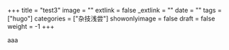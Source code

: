 +++
title = "test3"
image = ""
extlink = false
_extlink = ""
date = ""
tags = ["hugo"]
categories = ["杂技浅尝"]
showonlyimage = false
draft = false
weight = -1
+++

aaa
